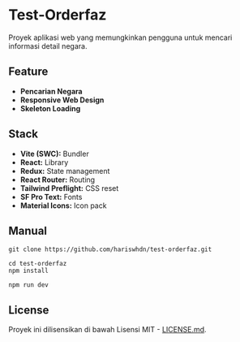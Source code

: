 # Test-Orderfaz

Proyek aplikasi web yang memungkinkan pengguna untuk mencari informasi detail negara.

## Feature

- **Pencarian Negara**
- **Responsive Web Design**
- **Skeleton Loading**

## Stack

- **Vite (SWC):** Bundler
- **React:** Library
- **Redux:** State management
- **React Router:** Routing
- **Tailwind Preflight:** CSS reset
- **SF Pro Text:** Fonts
- **Material Icons:** Icon pack

## Manual

```
git clone https://github.com/hariswhdn/test-orderfaz.git
```

```
cd test-orderfaz
npm install
```

```
npm run dev
```

## License

Proyek ini dilisensikan di bawah Lisensi MIT - [LICENSE.md](LICENSE.md).
